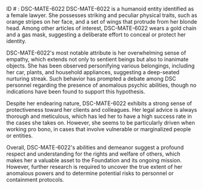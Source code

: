 ID # : DSC-MATE-6022
DSC-MATE-6022 is a humanoid entity identified as a female lawyer. She possesses striking and peculiar physical traits, such as orange stripes on her face, and a set of wings that protrude from her blonde head. Among other articles of interest, DSC-MATE-6022 wears a gold chain and a gas mask, suggesting a deliberate effort to conceal or protect her identity.

DSC-MATE-6022's most notable attribute is her overwhelming sense of empathy, which extends not only to sentient beings but also to inanimate objects. She has been observed personifying various belongings, including her car, plants, and household appliances, suggesting a deep-seated nurturing streak. Such behavior has prompted a debate among DSC personnel regarding the presence of anomalous psychic abilities, though no indications have been found to support this hypothesis.

Despite her endearing nature, DSC-MATE-6022 exhibits a strong sense of protectiveness toward her clients and colleagues. Her legal advice is always thorough and meticulous, which has led her to have a high success rate in the cases she takes on. However, she seems to be particularly driven when working pro bono, in cases that involve vulnerable or marginalized people or entities.

Overall, DSC-MATE-6022's abilities and demeanor suggest a profound respect and understanding for the rights and welfare of others, which makes her a valuable asset to the Foundation and its ongoing mission. However, further research is required to uncover the true extent of her anomalous powers and to determine potential risks to personnel or containment protocols.